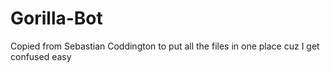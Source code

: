# Gorilla-Bot
Copied from Sebastian Coddington to put all the files in one place cuz I get confused easy
